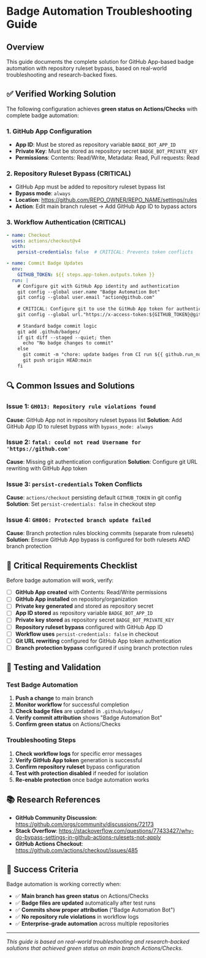 # Badge Automation Troubleshooting Guide

## Overview

This guide documents the complete solution for GitHub App-based badge automation with repository ruleset bypass, based on real-world troubleshooting and research-backed fixes.

## ✅ **Verified Working Solution**

The following configuration achieves **green status on Actions/Checks** with complete badge automation:

### 1. **GitHub App Configuration**
- **App ID**: Must be stored as repository variable `BADGE_BOT_APP_ID`
- **Private Key**: Must be stored as repository secret `BADGE_BOT_PRIVATE_KEY`
- **Permissions**: Contents: Read/Write, Metadata: Read, Pull requests: Read

### 2. **Repository Ruleset Bypass** (CRITICAL)
- GitHub App must be added to repository ruleset bypass list
- **Bypass mode**: `always`
- **Location**: https://github.com/REPO_OWNER/REPO_NAME/settings/rules
- **Action**: Edit main branch ruleset → Add GitHub App ID to bypass actors

### 3. **Workflow Authentication** (CRITICAL)
```yaml
- name: Checkout
  uses: actions/checkout@v4
  with:
    persist-credentials: false  # CRITICAL: Prevents token conflicts

- name: Commit Badge Updates
  env:
    GITHUB_TOKEN: ${{ steps.app-token.outputs.token }}
  run: |
    # Configure git with GitHub App identity and authentication
    git config --global user.name "Badge Automation Bot"
    git config --global user.email "action@github.com"
    
    # CRITICAL: Configure git to use the GitHub App token for authentication
    git config --global url."https://x-access-token:${GITHUB_TOKEN}@github.com/".insteadOf "https://github.com/"
    
    # Standard badge commit logic
    git add .github/badges/
    if git diff --staged --quiet; then
      echo "No badge changes to commit"
    else
      git commit -m "chore: update badges from CI run ${{ github.run_number }} [skip ci]"
      git push origin HEAD:main
    fi
```

## 🔍 **Common Issues and Solutions**

### Issue 1: `GH013: Repository rule violations found`
**Cause**: GitHub App not in repository ruleset bypass list
**Solution**: Add GitHub App ID to ruleset bypass with `bypass_mode: always`

### Issue 2: `fatal: could not read Username for 'https://github.com'`
**Cause**: Missing git authentication configuration
**Solution**: Configure git URL rewriting with GitHub App token

### Issue 3: `persist-credentials` Token Conflicts
**Cause**: `actions/checkout` persisting default `GITHUB_TOKEN` in git config
**Solution**: Set `persist-credentials: false` in checkout step

### Issue 4: `GH006: Protected branch update failed`
**Cause**: Branch protection rules blocking commits (separate from rulesets)
**Solution**: Ensure GitHub App bypass is configured for both rulesets AND branch protection

## 🚨 **Critical Requirements Checklist**

Before badge automation will work, verify:

- [ ] **GitHub App created** with Contents: Read/Write permissions
- [ ] **GitHub App installed** on repository/organization
- [ ] **Private key generated** and stored as repository secret
- [ ] **App ID stored** as repository variable `BADGE_BOT_APP_ID`
- [ ] **Private key stored** as repository secret `BADGE_BOT_PRIVATE_KEY`
- [ ] **Repository ruleset bypass** configured with GitHub App ID
- [ ] **Workflow uses** `persist-credentials: false` in checkout
- [ ] **Git URL rewriting** configured for GitHub App token authentication
- [ ] **Branch protection bypass** configured if using branch protection rules

## 🔧 **Testing and Validation**

### Test Badge Automation
1. **Push a change** to main branch
2. **Monitor workflow** for successful completion
3. **Check badge files** are updated in `.github/badges/`
4. **Verify commit attribution** shows "Badge Automation Bot"
5. **Confirm green status** on Actions/Checks

### Troubleshooting Steps
1. **Check workflow logs** for specific error messages
2. **Verify GitHub App token** generation is successful
3. **Confirm repository ruleset** bypass configuration
4. **Test with protection disabled** if needed for isolation
5. **Re-enable protection** once badge automation works

## 📚 **Research References**

- **GitHub Community Discussion**: https://github.com/orgs/community/discussions/72173
- **Stack Overflow**: https://stackoverflow.com/questions/77433427/why-do-bypass-settings-in-github-actions-rulesets-not-apply
- **GitHub Actions Checkout**: https://github.com/actions/checkout/issues/485

## 🎯 **Success Criteria**

Badge automation is working correctly when:
- ✅ **Main branch has green status** on Actions/Checks
- ✅ **Badge files are updated** automatically after test runs
- ✅ **Commits show proper attribution** ("Badge Automation Bot")
- ✅ **No repository rule violations** in workflow logs
- ✅ **Enterprise-grade automation** across multiple repositories

---

*This guide is based on real-world troubleshooting and research-backed solutions that achieved green status on main branch Actions/Checks.*
